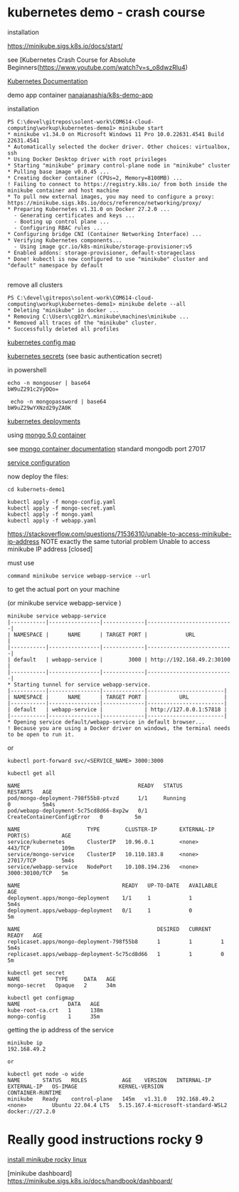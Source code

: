 # kubernetes demo - crash course

installation

https://minikube.sigs.k8s.io/docs/start/

see [Kubernetes Crash Course for Absolute Beginners(https://www.youtube.com/watch?v=s_o8dwzRlu4)

[Kubernetes Documentation](https://kubernetes.io/docs/home/)

demo app container [nanajanashia/k8s-demo-app](https://hub.docker.com/r/nanajanashia/k8s-demo-app)

installation

```
PS C:\devel\gitrepos\solent-work\COM614-cloud-computing\workup\kubernetes-demo1> minikube start
* minikube v1.34.0 on Microsoft Windows 11 Pro 10.0.22631.4541 Build 22631.4541
* Automatically selected the docker driver. Other choices: virtualbox, ssh
* Using Docker Desktop driver with root privileges
* Starting "minikube" primary control-plane node in "minikube" cluster
* Pulling base image v0.0.45 ...
* Creating docker container (CPUs=2, Memory=8100MB) ...
! Failing to connect to https://registry.k8s.io/ from both inside the minikube container and host machine
* To pull new external images, you may need to configure a proxy: https://minikube.sigs.k8s.io/docs/reference/networking/proxy/
* Preparing Kubernetes v1.31.0 on Docker 27.2.0 ...
  - Generating certificates and keys ...
  - Booting up control plane ...
  - Configuring RBAC rules ...
* Configuring bridge CNI (Container Networking Interface) ...
* Verifying Kubernetes components...
  - Using image gcr.io/k8s-minikube/storage-provisioner:v5
* Enabled addons: storage-provisioner, default-storageclass
* Done! kubectl is now configured to use "minikube" cluster and "default" namespace by default


```
remove all clusters

```
PS C:\devel\gitrepos\solent-work\COM614-cloud-computing\workup\kubernetes-demo1> minikube delete --all
* Deleting "minikube" in docker ...
* Removing C:\Users\cg02r\.minikube\machines\minikube ...
* Removed all traces of the "minikube" cluster.
* Successfully deleted all profiles
```


[kubernetes config map](https://kubernetes.io/docs/concepts/configuration/configmap/)

[kubernetes secrets](https://kubernetes.io/docs/concepts/configuration/secret/)
(see basic authentication secret)

in powershell

```
echo -n mongouser | base64
bW9uZ291c2VyDQo=

 echo -n mongopassword | base64
bW9uZ29wYXNzd29yZA0K
```

[kubernetes deployments](https://kubernetes.io/docs/concepts/workloads/controllers/deployment/)

using [mongo 5.0 container](https://hub.docker.com/layers/library/mongo/5.0/images/sha256-02425a4d2150ff04e01a515388f4190d4dcc73b1912a5be5c993eda18bb07412?context=explore)

see [mongo container documentation](https://hub.docker.com/_/mongo)  standard mongodb port 27017

[service configuration](https://kubernetes.io/docs/concepts/services-networking/service/)

now deploy the files:

```
cd kubernets-demo1

kubectl apply -f mongo-config.yaml
kubectl apply -f mongo-secret.yaml
kubectl apply -f mongo.yaml
kubectl apply -f webapp.yaml
```

https://stackoverflow.com/questions/71536310/unable-to-access-minikube-ip-address  NOTE exactly the same tutorial problem Unable to access minikube IP address [closed]

must use 
```
command minikube service webapp-service --url 
```
to get the actual port on your machine

(or minikube service webapp-service )

```
minikube service webapp-service
|-----------|----------------|-------------|---------------------------|
| NAMESPACE |      NAME      | TARGET PORT |            URL            |
|-----------|----------------|-------------|---------------------------|
| default   | webapp-service |        3000 | http://192.168.49.2:30100 |
|-----------|----------------|-------------|---------------------------|
* Starting tunnel for service webapp-service.
|-----------|----------------|-------------|------------------------|
| NAMESPACE |      NAME      | TARGET PORT |          URL           |
|-----------|----------------|-------------|------------------------|
| default   | webapp-service |             | http://127.0.0.1:57818 |
|-----------|----------------|-------------|------------------------|
* Opening service default/webapp-service in default browser...
! Because you are using a Docker driver on windows, the terminal needs to be open to run it.
```

or

```
kubectl port-forward svc/<SERVICE_NAME> 3000:3000
```



```
kubectl get all

NAME                                     READY   STATUS                       RESTARTS   AGE
pod/mongo-deployment-798f55b8-ptvzd      1/1     Running                      0          5m4s
pod/webapp-deployment-5c75cd8d66-8xp2w   0/1     CreateContainerConfigError   0          5m

NAME                     TYPE        CLUSTER-IP       EXTERNAL-IP   PORT(S)          AGE
service/kubernetes       ClusterIP   10.96.0.1        <none>        443/TCP          109m
service/mongo-service    ClusterIP   10.110.183.8     <none>        27017/TCP        5m4s
service/webapp-service   NodePort    10.108.194.236   <none>        3000:30100/TCP   5m

NAME                                READY   UP-TO-DATE   AVAILABLE   AGE
deployment.apps/mongo-deployment    1/1     1            1           5m4s
deployment.apps/webapp-deployment   0/1     1            0           5m

NAME                                           DESIRED   CURRENT   READY   AGE
replicaset.apps/mongo-deployment-798f55b8      1         1         1       5m4s
replicaset.apps/webapp-deployment-5c75cd8d66   1         1         0       5m
```

```
kubectl get secret
NAME           TYPE     DATA   AGE
mongo-secret   Opaque   2      34m

kubectl get configmap
NAME               DATA   AGE
kube-root-ca.crt   1      138m
mongo-config       1      35m
```

getting the ip address of the service

```
minikube ip
192.168.49.2

or 

kubectl get node -o wide
NAME       STATUS   ROLES           AGE    VERSION   INTERNAL-IP    EXTERNAL-IP   OS-IMAGE             KERNEL-VERSION                       CONTAINER-RUNTIME
minikube   Ready    control-plane   145m   v1.31.0   192.168.49.2   <none>        Ubuntu 22.04.4 LTS   5.15.167.4-microsoft-standard-WSL2   docker://27.2.0
```

# Really good instructions rocky 9

[install minikube rocky linux](https://www.linuxbuzz.com/how-to-install-minikube-on-rocky-linux/)

[minikube dashboard] https://minikube.sigs.k8s.io/docs/handbook/dashboard/
